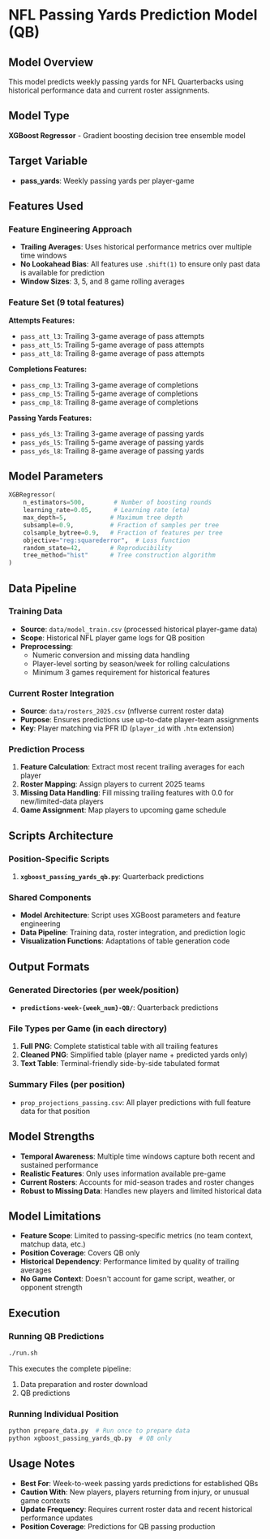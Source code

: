 # NFL Passing Yards Prediction Model (QB)

## Model Overview
This model predicts weekly passing yards for NFL Quarterbacks using historical performance data and current roster assignments.

## Model Type
**XGBoost Regressor** - Gradient boosting decision tree ensemble model

## Target Variable
- **pass_yards**: Weekly passing yards per player-game

## Features Used

### Feature Engineering Approach
- **Trailing Averages**: Uses historical performance metrics over multiple time windows
- **No Lookahead Bias**: All features use `.shift(1)` to ensure only past data is available for prediction
- **Window Sizes**: 3, 5, and 8 game rolling averages

### Feature Set (9 total features)
**Attempts Features:**
- `pass_att_l3`: Trailing 3-game average of pass attempts
- `pass_att_l5`: Trailing 5-game average of pass attempts  
- `pass_att_l8`: Trailing 8-game average of pass attempts

**Completions Features:**
- `pass_cmp_l3`: Trailing 3-game average of completions
- `pass_cmp_l5`: Trailing 5-game average of completions
- `pass_cmp_l8`: Trailing 8-game average of completions

**Passing Yards Features:**
- `pass_yds_l3`: Trailing 3-game average of passing yards
- `pass_yds_l5`: Trailing 5-game average of passing yards
- `pass_yds_l8`: Trailing 8-game average of passing yards

## Model Parameters

```python
XGBRegressor(
    n_estimators=500,        # Number of boosting rounds
    learning_rate=0.05,      # Learning rate (eta)
    max_depth=5,            # Maximum tree depth
    subsample=0.9,          # Fraction of samples per tree
    colsample_bytree=0.9,   # Fraction of features per tree
    objective="reg:squarederror",  # Loss function
    random_state=42,        # Reproducibility
    tree_method="hist"      # Tree construction algorithm
)
```

## Data Pipeline

### Training Data
- **Source**: `data/model_train.csv` (processed historical player-game data)
- **Scope**: Historical NFL player game logs for QB position
- **Preprocessing**: 
  - Numeric conversion and missing data handling
  - Player-level sorting by season/week for rolling calculations
  - Minimum 3 games requirement for historical features

### Current Roster Integration
- **Source**: `data/rosters_2025.csv` (nflverse current roster data)
- **Purpose**: Ensures predictions use up-to-date player-team assignments
- **Key**: Player matching via PFR ID (`player_id` with `.htm` extension)

### Prediction Process
1. **Feature Calculation**: Extract most recent trailing averages for each player
2. **Roster Mapping**: Assign players to current 2025 teams
3. **Missing Data Handling**: Fill missing trailing features with 0.0 for new/limited-data players
4. **Game Assignment**: Map players to upcoming game schedule

## Scripts Architecture

### Position-Specific Scripts
1. **`xgboost_passing_yards_qb.py`**: Quarterback predictions

### Shared Components
- **Model Architecture**: Script uses XGBoost parameters and feature engineering
- **Data Pipeline**: Training data, roster integration, and prediction logic
- **Visualization Functions**: Adaptations of table generation code

## Output Formats

### Generated Directories (per week/position)
- **`predictions-week-{week_num}-QB/`**: Quarterback predictions

### File Types per Game (in each directory)
1. **Full PNG**: Complete statistical table with all trailing features
2. **Cleaned PNG**: Simplified table (player name + predicted yards only)
3. **Text Table**: Terminal-friendly side-by-side tabulated format

### Summary Files (per position)
- `prop_projections_passing.csv`: All player predictions with full feature data for that position

## Model Strengths
- **Temporal Awareness**: Multiple time windows capture both recent and sustained performance
- **Realistic Features**: Only uses information available pre-game
- **Current Rosters**: Accounts for mid-season trades and roster changes
- **Robust to Missing Data**: Handles new players and limited historical data

## Model Limitations
- **Feature Scope**: Limited to passing-specific metrics (no team context, matchup data, etc.)
- **Position Coverage**: Covers QB only
- **Historical Dependency**: Performance limited by quality of trailing averages
- **No Game Context**: Doesn't account for game script, weather, or opponent strength

## Execution

### Running QB Predictions
```bash
./run.sh
```
This executes the complete pipeline:
1. Data preparation and roster download
2. QB predictions

### Running Individual Position
```bash
python prepare_data.py  # Run once to prepare data
python xgboost_passing_yards_qb.py  # QB only
```

## Usage Notes
- **Best For**: Week-to-week passing yards predictions for established QBs
- **Caution With**: New players, players returning from injury, or unusual game contexts
- **Update Frequency**: Requires current roster data and recent historical performance updates
- **Position Coverage**: Predictions for QB passing production
